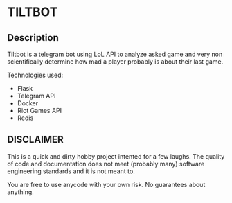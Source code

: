 # TILTBOT


## Description

Tiltbot is a telegram bot using LoL API to analyze asked game and very non scientifically determine how mad a player probably is about their last game.

Technologies used:

 - Flask
 - Telegram API
 - Docker
 - Riot Games API
 - Redis

## DISCLAIMER

This is a quick and dirty hobby project intented for a few laughs. The quality of code and documentation does not meet (probably many) software engineering standards and it is not meant to.

You are free to use anycode with your own risk. No guarantees about anything.
